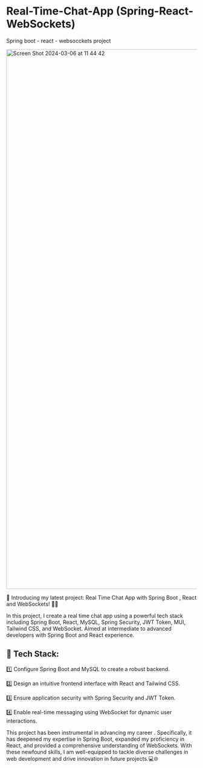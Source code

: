 # Real-Time-Chat-App (Spring-React-WebSockets) 
 Spring boot - react - websocckets project

 <img width="1427" alt="Screen Shot 2024-03-06 at 11 44 42" src="https://github.com/Omarab2022/Real-Time-Chat-App--Spring-React-WebSockets-/assets/99898445/c26a7137-6d25-49a9-b431-4cb227b55b81">


🚀 Introducing my latest project: Real Time Chat App with Spring Boot ,  React and WebSockets! 📱💬

In this project, I create a real time chat app using a powerful tech stack including Spring Boot, React, MySQL, Spring Security, JWT Token, MUI, Tailwind CSS, and WebSocket. Aimed at intermediate to advanced developers with Spring Boot and React experience.

## 🚀 Tech Stack:

1️⃣ Configure Spring Boot and MySQL to create a robust backend.

2️⃣ Design an intuitive frontend interface with React and Tailwind CSS.

3️⃣ Ensure application security with Spring Security and JWT Token.

4️⃣ Enable real-time messaging using WebSocket for dynamic user interactions.


This project has been instrumental in advancing my career . Specifically, it has deepened my expertise in Spring Boot, expanded my proficiency in React, and provided a comprehensive understanding of WebSockets. With these newfound skills, I am well-equipped to tackle diverse challenges in web development and drive innovation in future projects.💻🌐



